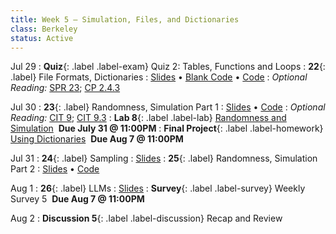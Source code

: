 ```yaml
---
title: Week 5 — Simulation, Files, and Dictionaries
class: Berkeley
status: Active
---
```


Jul 29
: **Quiz**{: .label .label-exam} Quiz 2: Tables, Functions and Loops
: **22**{: .label} File Formats, Dictionaries
  : [Slides](https://docs.google.com/presentation/d/1uhOwkxJT8IjThMs38B7XP6UETWXC7q2icUceRzLHe8E/edit?usp=sharing) &#8226; [Blank Code](https://datahub.berkeley.edu/hub/user-redirect/git-pull?repo=https%3A%2F%2Fgithub.com%2Fdata-6-berkeley%2Fmaterials-su24&urlpath=tree%2Fmaterials-su24%2Flectures%2Flec22%2Flec22-blank.ipynb&branch=main) &#8226; [Code](https://datahub.berkeley.edu/hub/user-redirect/git-pull?repo=https%3A%2F%2Fgithub.com%2Fdata-6-berkeley%2Fmaterials-su24&urlpath=tree%2Fmaterials-su24%2Flectures%2Flec22%2Flec22.ipynb&branch=main)
: *Optional Reading:* [SPR 23](https://cs.stanford.edu/people/nick/py/python-dict.html); [CP 2.4.3](http://www.composingprograms.com/versions/v1/pages/24-mutable-data.html#dictionaries)

Jul 30
: **23**{: .label} Randomness, Simulation Part 1
  : [Slides](https://docs.google.com/presentation/d/1yhg0XH-ygaDGjmdfo5TdtpYFz6m4IEwNfvL1slBsFTg/edit?usp=sharing) &#8226; [Code](https://datahub.berkeley.edu/hub/user-redirect/git-pull?repo=https%3A%2F%2Fgithub.com%2Fdata-6-berkeley%2Fmaterials-su24&urlpath=tree%2Fmaterials-su24%2Flectures%2Flec21%2Flec21.ipynb&branch=main)
: *Optional Reading:* [CIT 9](https://inferentialthinking.com/chapters/09/Randomness.html); [CIT 9.3](https://inferentialthinking.com/chapters/09/3/Simulation.html)
: **Lab 8**{: .label .label-lab} [Randomness and Simulation](https://datahub.berkeley.edu/hub/user-redirect/git-pull?repo=https%3A%2F%2Fgithub.com%2Fdata-6-berkeley%2Fmaterials-su24&urlpath=tree%2Fmaterials-su24%2Flab%2Flab08%2Flab08.ipynb&branch=main) &nbsp;**Due July 31 @ 11:00PM**
: **Final Project**{: .label .label-homework} [Using Dictionaries](https://datahub.berkeley.edu/hub/user-redirect/git-pull?repo=https%3A%2F%2Fgithub.com%2Fdata-6-berkeley%2Fmaterials-su24&urlpath=tree%2Fmaterials-su24%2Fproject%2Fproject1%2Fproject1.ipynb&branch=main) &nbsp;**Due Aug 7 @ 11:00PM**

Jul 31
: **24**{: .label} Sampling
  : [Slides](https://docs.google.com/presentation/d/1tzbib50aLcHyQDngjFepYaRiZ2QJUT7vyLUH-tIDKzQ/edit?usp=sharing)
: **25**{: .label} Randomness, Simulation Part 2
  : [Slides](https://docs.google.com/presentation/d/1Kq1Y5pcN-9ECpnXoyO0prNjPRLQBNgcAQqn0VypUV6M/edit?usp=sharing) &#8226; [Code](https://datahub.berkeley.edu/hub/user-redirect/git-pull?repo=https%3A%2F%2Fgithub.com%2Fdata-6-berkeley%2Fmaterials-su24&urlpath=tree%2Fmaterials-su24%2Flectures%2Flec23%2Flec23.ipynb&branch=main)


Aug 1
: **26**{: .label} LLMs
  : [Slides](https://docs.google.com/presentation/d/1RSfICal0_mBNnbedj9wwcFJqoz-tMB4NnS9Mf3RiH00/edit?usp=sharing)
: **Survey**{: .label .label-survey} Weekly Survey 5 &nbsp;**Due Aug 7 @ 11:00PM**

Aug 2
: **Discussion 5**{: .label .label-discussion} Recap and Review
  <!-- : [Worksheet](https://data6.org/su24/assignments/disc05.pdf) &#8226; [Solutions](./assignments/disc05-sols.pdf) -->
